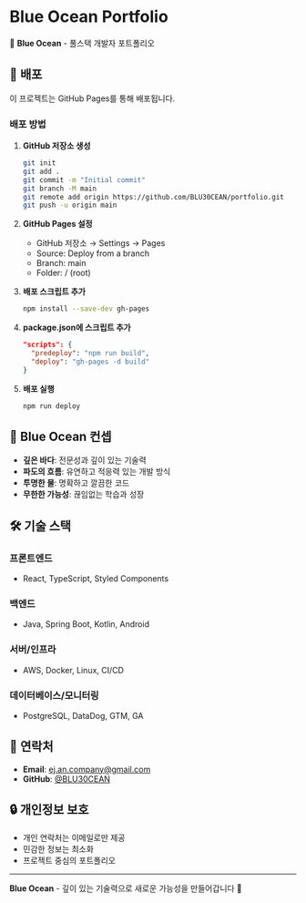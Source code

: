 # Blue Ocean Portfolio

🌊 **Blue Ocean** - 풀스택 개발자 포트폴리오

## 🚀 배포

이 프로젝트는 GitHub Pages를 통해 배포됩니다.

### 배포 방법

1. **GitHub 저장소 생성**
   ```bash
   git init
   git add .
   git commit -m "Initial commit"
   git branch -M main
   git remote add origin https://github.com/BLU30CEAN/portfolio.git
   git push -u origin main
   ```

2. **GitHub Pages 설정**
   - GitHub 저장소 → Settings → Pages
   - Source: Deploy from a branch
   - Branch: main
   - Folder: / (root)

3. **배포 스크립트 추가**
   ```bash
   npm install --save-dev gh-pages
   ```

4. **package.json에 스크립트 추가**
   ```json
   "scripts": {
     "predeploy": "npm run build",
     "deploy": "gh-pages -d build"
   }
   ```

5. **배포 실행**
   ```bash
   npm run deploy
   ```

## 🎨 Blue Ocean 컨셉

- **깊은 바다**: 전문성과 깊이 있는 기술력
- **파도의 흐름**: 유연하고 적응력 있는 개발 방식
- **투명한 물**: 명확하고 깔끔한 코드
- **무한한 가능성**: 끊임없는 학습과 성장

## 🛠 기술 스택

### 프론트엔드
- React, TypeScript, Styled Components

### 백엔드
- Java, Spring Boot, Kotlin, Android

### 서버/인프라
- AWS, Docker, Linux, CI/CD

### 데이터베이스/모니터링
- PostgreSQL, DataDog, GTM, GA

## 📧 연락처

- **Email**: ej.an.company@gmail.com
- **GitHub**: [@BLU30CEAN](https://github.com/BLU30CEAN)

## 🔒 개인정보 보호

- 개인 연락처는 이메일로만 제공
- 민감한 정보는 최소화
- 프로젝트 중심의 포트폴리오

---

**Blue Ocean** - 깊이 있는 기술력으로 새로운 가능성을 만들어갑니다 🌊
